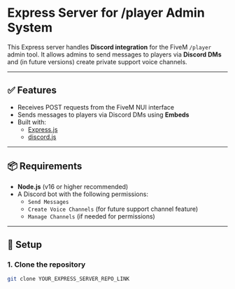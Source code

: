# Express Server for /player Admin System

This Express server handles **Discord integration** for the FiveM `/player` admin tool. It allows admins to send messages to players via **Discord DMs** and (in future versions) create private support voice channels.

---

## ✅ Features

- Receives POST requests from the FiveM NUI interface
- Sends messages to players via Discord DMs using **Embeds**
- Built with:
  - [Express.js](https://expressjs.com/)
  - [discord.js](https://discord.js.org/)

---

## 📦 Requirements

- **Node.js** (v16 or higher recommended)
- A Discord bot with the following permissions:
  - `Send Messages`
  - `Create Voice Channels` (for future support channel feature)
  - `Manage Channels` (if needed for permissions)

---

## 🔧 Setup

### 1. Clone the repository
```bash
git clone YOUR_EXPRESS_SERVER_REPO_LINK
